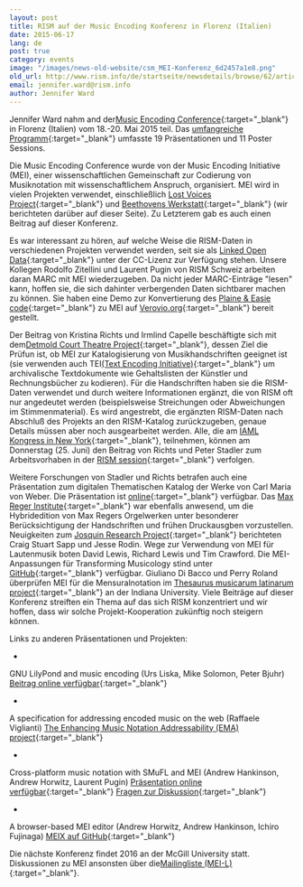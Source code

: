 ```yaml
---
layout: post
title: RISM auf der Music Encoding Konferenz in Florenz (Italien)
date: 2015-06-17
lang: de
post: true
category: events
image: "/images/news-old-website/csm_MEI-Konferenz_6d2457a1e8.png"
old_url: http://www.rism.info/de/startseite/newsdetails/browse/62/article/64/rism-at-the-music-encoding-conference-florence-italy.html
email: jennifer.ward@rism.info
author: Jennifer Ward
---
```


Jennifer Ward nahm and der[Music Encoding Conference](http://music-encoding.org/conference){:target="_blank"} in Florenz (Italien) vom 18.-20. Mai 2015 teil. Das [umfangreiche Programm](https://music-encoding.org/wp-content/uploads/2015/06/MEC2015_program.pdf){:target="_blank"} umfasste 19 Präsentationen und 11 Poster Sessions.

Die Music Encoding Conference wurde von der Music Encoding Initiative (MEI), einer wissenschaftlichen Gemeinschaft zur Codierung von Musiknotation mit wissenschaftlichem Anspruch, organisiert. MEI wird in vielen Projekten verwendet, einschließlich [Lost Voices Project](/electronic_resources/2014/11/20/the-lost-voices-project-is-now-live.html){:target="_blank"} und [Beethovens Werkstatt](/electronic_resources/2015/05/04/a-peek-inside-beethovens-workshop.html){:target="_blank"} (wir berichteten darüber auf dieser Seite). Zu Letzterem gab es auch einen Beitrag auf dieser Konferenz.

Es war interessant zu hören, auf welche Weise die RISM-Daten in verschiedenen Projekten verwendet werden, seit sie als [Linked Open Data](https://opac.rism.info/index.php?id=8&L=1){:target="_blank"} unter der CC-Lizenz zur Verfügung stehen. Unsere Kollegen Rodolfo Zitellini und Laurent Pugin von RISM Schweiz arbeiten daran MARC mit MEI wiederzugeben. Da nicht jeder MARC-Einträge "lesen" kann, hoffen sie, die sich dahinter verbergenden Daten sichtbarer machen zu können. Sie haben eine Demo zur Konvertierung des [Plaine & Easie code](http://www.iaml.info/plaine-easie-code){:target="_blank"} zu MEI auf [Verovio.org](http://www.verovio.org/pae-examples.xhtml){:target="_blank"} bereit gestellt.

Der Beitrag von Kristina Richts und Irmlind Capelle beschäftigte sich mit dem[Detmold Court Theatre Project](http://hoftheater-detmold.de/){:target="_blank"}, dessen Ziel die Prüfun ist, ob MEI zur Katalogisierung von Musikhandschriften geeignet ist (sie verwenden auch TEI[(Text Encoding Initiative)](http://www.tei-c.org/index.xml){:target="_blank"} um archivalische Textdokumente wie Gehaltslisten der Künstler und Rechnungsbücher zu kodieren). Für die Handschriften haben sie die RISM-Daten verwendet und durch weitere Informationen ergänzt, die von RISM oft nur angedeutet werden (beispielsweise Streichungen oder Abweichungen im Stimmenmaterial). Es wird angestrebt, die ergänzten RISM-Daten nach Abschluß des Projekts an den RISM-Katalog zurückzugeben, genaue Details müssen aber noch ausgearbeitet werden. Alle, die am [IAML Kongress in New York](http://www.musiclibraryassoc.org/BlankCustom.asp?page=IAML_IMS_2015){:target="_blank"}, teilnehmen, können am Donnerstag (25. Juni) den Beitrag von Richts und Peter Stadler zum Arbeitsvorhaben in der [RISM session](/events/2015/06/15/imsiaml-congress-in-new-york-june-2015.html){:target="_blank"} verfolgen.

Weitere Forschungen von Stadler und Richts betrafen auch eine Präsentation zum digitalen Thematischen Katalog der Werke von Carl Maria von Weber. Die Präsentation ist [online](https://dl.dropboxusercontent.com/u/33605578/richts-stadler-slides-mec2015.pdf){:target="_blank"} verfügbar. Das [Max Reger Institute](http://www.max-reger-institut.de/de/index.php){:target="_blank"} war ebenfalls anwesend, um die Hybridedition von Max Regers Orgelwerken unter besonderer Berücksichtigung der Handschriften und frühen Druckausgben vorzustellen. Neuigkeiten zum [Josquin Research Project](http://josquin.stanford.edu/){:target="_blank"} berichteten Craig Stuart Sapp und Jesse Rodin. Wege zur Verwendung von MEI für Lautenmusik boten David Lewis, Richard Lewis und Tim Crawford. Die MEI-Anpassungen für Transforming Musicology stind unter [GitHub](https://github.com/TransformingMusicology/mei-tmus){:target="_blank"} verfügbar. Giuliano Di Bacco und Perry Roland überprüfen MEI für die Mensuralnotation im [Thesaurus musicarum latinarum project](http://www.chmtl.indiana.edu/tml/start.html){:target="_blank"} an der Indiana University. Viele Beiträge auf dieser Konferenz streiften ein Thema auf das sich RISM konzentriert und wir hoffen, dass wir solche Projekt-Kooperation zukünftig noch steigern können.

Links zu anderen Präsentationen und Projekten:

-

GNU LilyPond and music encoding (Urs Liska, Mike Solomon, Peter Bjuhr)
[Beitrag online verfügbar](http://lilypondblog.org/wp-content/uploads/2015/06/mei2ly.pdf){:target="_blank"}

-

A specification for addressing encoded music on the web (Raffaele Viglianti)
[The Enhancing Music Notation Addressability (EMA) project](http://mith.umd.edu/research/project/enhancing-music-notation-addressability/){:target="_blank"}

-

Cross-platform music notation with SMuFL and MEI (Andrew Hankinson, Andrew Horwitz, Laurent Pugin)
[Präsentation online verfügbar](https://t.co/POGFTIQRUE){:target="_blank"}
[Fragen zur Diskussion](https://gist.github.com/ahankinson/ef9aa9c454d383baf5f7){:target="_blank"}

-

A browser-based MEI editor (Andrew Horwitz, Andrew Hankinson, Ichiro Fujinaga)
[MEIX auf GitHub](https://github.com/DDMAL/meix.js){:target="_blank"}


Die nächste Konferenz findet 2016 an der McGill University statt. Diskussionen zu MEI ansonsten über die[Mailingliste (MEI-L)](http://music-encoding.org/community/mailing-list/){:target="_blank"}.


